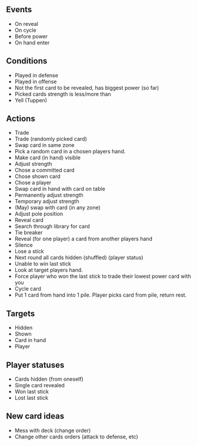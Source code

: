 
## Events

- On reveal
- On cycle
- Before power
- On hand enter

## Conditions

- Played in defense
- Played in offense
- Not the first card to be revealed, has biggest power (so far)
- Picked cards strength is less/more than
- Yell (Tuppen)

## Actions

- Trade
- Trade (randomly picked card)
- Swap card in same zone
- Pick a random card in a chosen players hand.
- Make card (in hand) visible
- Adjust strength
- Chose a committed card
- Chose shown card
- Chose a player
- Swap card in hand with card on table
- Permanently adjust strength
- Temporary adjust strength
- (May) swap with card (in any zone)
- Adjust pole position
- Reveal card
- Search through library for card
- Tie breaker
- Reveal (for one player) a card from another players hand
- Silence
- Lose a stick
- Next round all cards hidden (shuffled) (player status)
- Unable to win last stick
- Look at target players hand.
- Force player who won the last stick to trade their lowest power card with you
- Cycle card
- Put 1 card from hand into 1 pile. Player picks card from pile, return rest.

## Targets

- Hidden
- Shown
- Card in hand
- Player

## Player statuses

- Cards hidden (from oneself)
- Single card revealed
- Won last stick
- Lost last stick

## New card ideas

- Mess with deck (change order)
- Change other cards orders (attack to defense, etc)
